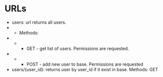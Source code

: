 # URLs
- users: url returns all users.
- - Methods:
- - - GET - get list of users. Permissions are requested.
- - - POST - add new user to base. Permissions are requested
- users/{user_id}: returns user by user_id if it exist in base. Methods: GET
